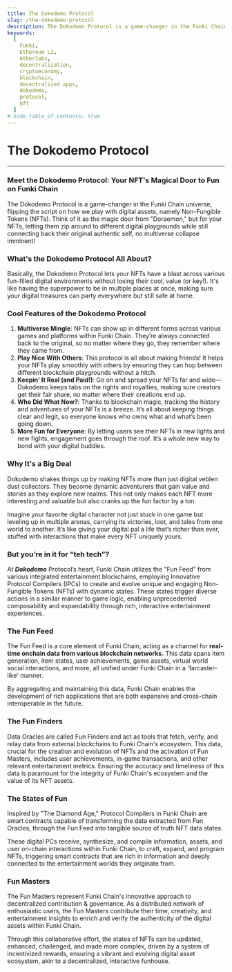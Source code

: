```yaml
---
title: The Dokodemo Protocol
slug: /the-dokodemo-protocol
description: The Dokodemo Protocol is a game-changer in the Funki Chain universe, flipping the script on how we play with digital assets, namely Non-Fungible Tokens (NFTs)
keywords:
  [
    Funki,
    Ethereum L2,
    Atherlabs,
    decentralization,
    cryptoeconomy,
    blockchain,
    decentralized apps,
    dokodemo,
    protocol,
    nft
  ]
# hide_table_of_contents: true
---
```


# The Dokodemo Protocol

---

### Meet the Dokodemo Protocol: Your NFT's Magical Door to Fun on Funki Chain

The Dokodemo Protocol is a game-changer in the Funki Chain universe, flipping the script on how we play with digital assets, namely Non-Fungible Tokens (NFTs). Think of it as the magic door from "Doraemon," but for your NFTs, letting them zip around to different digital playgrounds while still connecting back their original authentic self, no multiverse collapse imminent!

### What's the Dokodemo Protocol All About?

Basically, the Dokodemo Protocol lets your NFTs have a blast across various fun-filled digital environments without losing their cool, value (or key!). It's like having the superpower to be in multiple places at once, making sure your digital treasures can party everywhere but still safe at home.

### Cool Features of the Dokodemo Protocol

1. **Multiverse Mingle**: NFTs can show up in different forms across various games and platforms within Funki Chain. They’re always connected back to the original, so no matter where they go, they remember where they came from.
2. **Play Nice With Others**: This protocol is all about making friends! It helps your NFTs play smoothly with others by ensuring they can hop between different blockchain playgrounds without a hitch.
3. **Keepin' It Real (and Paid!)**: Go on and spread your NFTs far and wide—Dokodemo keeps tabs on the rights and royalties, making sure creators get their fair share, no matter where their creations end up.
4. **Who Did What Now?**: Thanks to blockchain magic, tracking the history and adventures of your NFTs is a breeze. It’s all about keeping things clear and legit, so everyone knows who owns what and what’s been going down.
5. **More Fun for Everyone**: By letting users see their NFTs in new lights and new fights, engagement goes through the roof. It’s a whole new way to bond with your digital buddies.

### Why It's a Big Deal

Dokodemo shakes things up by making NFTs more than just digital veblen dust collectors. They become dynamic adventurers that gain value and stories as they explore new realms. This not only makes each NFT more interesting and valuable but also cranks up the fun factor by a ton.

Imagine your favorite digital character not just stuck in one game but leveling up in multiple arenas, carrying its victories, loot, and tales from one world to another. It’s like giving your digital pal a life that’s richer than ever, stuffed with interactions that make every NFT uniquely yours.

### But you’re in it for “teh tech”?

At ***Dokodemo*** Protocol’s heart, Funki Chain utilizes the "Fun Feed" from various integrated entertainment blockchains, employing Innovative Protocol Compilers (IPCs) to create and evolve unique and engaging Non-Fungible Tokens (NFTs) with dynamic states. These states trigger diverse actions in a similar manner to game logic, enabling unprecedented composability and expandability through rich, interactive entertainment experiences.

### The Fun Feed

The Fun Feed is a core element of Funki Chain, acting as a channel for **real-time onchain data from various blockchain networks.** This data spans item generation, item states, user achievements, game assets, virtual world social interactions, and more, all unified under Funki Chain in a 'farcaster-like' manner.

By aggregating and maintaining this data, Funki Chain enables the development of rich applications that are both expansive and cross-chain interoperable in the future.

### The Fun Finders

Data Oracles are called Fun Finders and act as tools that fetch, verify, and relay data from external blockchains to Funki Chain's ecosystem. This data, crucial for the creation and evolution of NFTs and the activation of Fun Masters, includes user achievements, in-game transactions, and other relevant entertainment metrics. Ensuring the accuracy and timeliness of this data is paramount for the integrity of Funki Chain's ecosystem and the value of its NFT assets.

### The States of Fun

Inspired by "The Diamond Age," Protocol Compilers in Funki Chain are smart contracts capable of transforming the data extracted from Fun Oracles, through the Fun Feed into tangible source of truth NFT data states.

These digital PCs receive, synthesize, and compile information, assets, and user on-chain interactions within Funki Chain, to craft, expand, and program NFTs, triggering smart contracts that are rich in information and deeply connected to the entertainment worlds they originate from.

### Fun Masters

The Fun Masters represent Funki Chain's innovative approach to decentralized contribution & governance. As a distributed network of enthusiastic users, the Fun Masters contribute their time, creativity, and entertainment insights to enrich and verify the authenticity of the digital assets within Funki Chain.

Through this collaborative effort, the states of NFTs can be updated, enhanced, challenged, and made more complex, driven by a system of incentivized rewards, ensuring a vibrant and evolving digital asset ecosystem, akin to a decentralized, interactive funhouse.